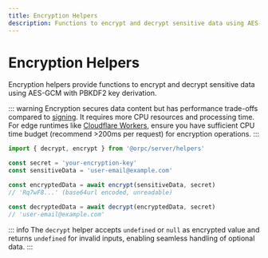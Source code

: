 ```yaml
---
title: Encryption Helpers
description: Functions to encrypt and decrypt sensitive data using AES-GCM.
---
```


# Encryption Helpers

Encryption helpers provide functions to encrypt and decrypt sensitive data using AES-GCM with PBKDF2 key derivation.

::: warning
Encryption secures data content but has performance trade-offs compared to [signing](/docs/helpers/signing). It requires more CPU resources and processing time. For edge runtimes like [Cloudflare Workers](https://developers.cloudflare.com/workers/), ensure you have sufficient CPU time budget (recommend >200ms per request) for encryption operations.
:::

```ts twoslash
import { decrypt, encrypt } from '@orpc/server/helpers'

const secret = 'your-encryption-key'
const sensitiveData = 'user-email@example.com'

const encryptedData = await encrypt(sensitiveData, secret)
// 'Rq7wF8...' (base64url encoded, unreadable)

const decryptedData = await decrypt(encryptedData, secret)
// 'user-email@example.com'
```

::: info
The `decrypt` helper accepts `undefined` or `null` as encrypted value and returns `undefined` for invalid inputs, enabling seamless handling of optional data.
:::
